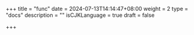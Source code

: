 +++
title = "func"
date = 2024-07-13T14:14:47+08:00
weight = 2
type = "docs"
description = ""
isCJKLanguage = true
draft = false

+++

